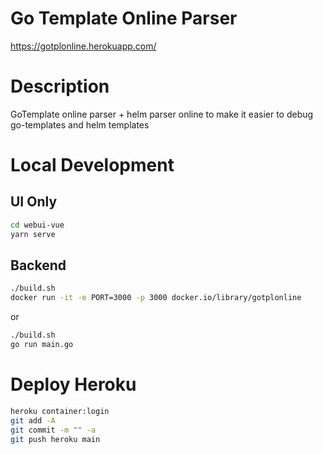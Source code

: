 # Go Template Online Parser
https://gotplonline.herokuapp.com/

# Description
GoTemplate online parser + helm parser online to make it easier to debug go-templates and helm templates

# Local Development

## UI Only
```bash
cd webui-vue
yarn serve
```

## Backend
```bash
./build.sh
docker run -it -e PORT=3000 -p 3000 docker.io/library/gotplonline
```
or 
```bash
./build.sh
go run main.go
```

# Deploy Heroku
```bash
heroku container:login
git add -A
git commit -m "" -a
git push heroku main
```



